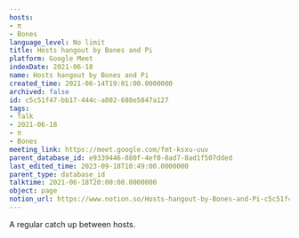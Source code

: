 ```yaml
---
hosts:
- π
- Bones
language_level: No limit
title: Hosts hangout by Bones and Pi
platform: Google Meet
indexDate: 2021-06-18
name: Hosts hangout by Bones and Pi
created_time: 2021-06-14T19:01:00.0000000
archived: false
id: c5c51f47-bb17-444c-a802-688e5847a127
tags:
- Talk
- 2021-06-18
- π
- Bones
meeting_link: https://meet.google.com/fmt-ksxu-uuv
parent_database_id: e9339446-880f-4ef0-8ad7-8ad1f507dded
last_edited_time: 2023-09-18T10:49:00.0000000
parent_type: database_id
talktime: 2021-06-18T20:00:00.0000000
object: page
notion_url: https://www.notion.so/Hosts-hangout-by-Bones-and-Pi-c5c51f47bb17444ca802688e5847a127
---
```


A regular catch up between hosts.


